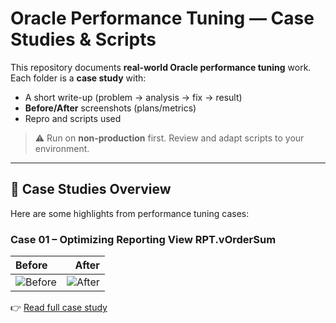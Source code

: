 # Oracle Performance Tuning — Case Studies & Scripts

This repository documents **real-world Oracle performance tuning** work.  
Each folder is a **case study** with:
- A short write-up (problem → analysis → fix → result)
- **Before/After** screenshots (plans/metrics)
- Repro and scripts used

> ⚠️ Run on **non-production** first. Review and adapt scripts to your environment.

---

## 📂 Case Studies Overview

Here are some highlights from performance tuning cases:

### Case 01 – Optimizing Reporting View RPT.vOrderSum
| Before | After |
|:---|---:|
| ![Before](./2023-05-03/images/RExecute-Query_OLD-1.jpg) | ![After](./2023-05-03/images/Execute-Query_New.jpg) |

👉 [Read full case study](./2023-05-03/README.md)

